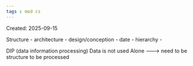 ```yaml
---
tags : mod cs
---
```

Created: 2025-09-15

Structure - architecture - design/conception - date - hierarchy - 

DIP (data information processing)
 Data is not used Alone ---> need to be structure to be processed
